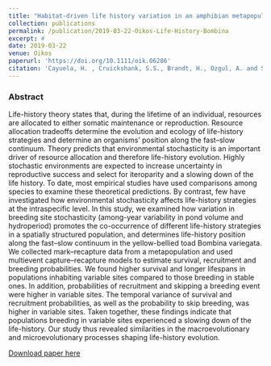 ```yaml
---
title: "Habitat-driven life history variation in an amphibian metapopulation"
collection: publications
permalink: /publication/2019-03-22-Oikos-Life-History-Bombina
excerpt: #
date: 2019-03-22
venue: Oikos
paperurl: 'https://doi.org/10.1111/oik.06286'
citation: 'Cayuela, H. , Cruickshank, S.S., Brandt, H., Ozgul, A. and Schmidt, B.R. (2019). Habitat-driven life history variation in an amphibian metapopulation <i>Oikos</i>. 128: 1265–1276'
---
```


### Abstract

Life-history theory states that, during the lifetime of an individual, resources are allocated to either somatic maintenance or reproduction. Resource allocation tradeoffs determine the evolution and ecology of life-history strategies and determine an organisms’ position along the fast–slow continuum. Theory predicts that environmental stochasticity is an important driver of resource allocation and therefore life-history evolution. Highly stochastic environments are expected to increase uncertainty in reproductive success and select for iteroparity and a slowing down of the life history. To date, most empirical studies have used comparisons among species to examine these theoretical predictions. By contrast, few have investigated how environmental stochasticity affects life-history strategies at the intraspecific level. In this study, we examined how variation in breeding site stochasticity (among-year variability in pond volume and hydroperiod) promotes the co-occurrence of different life-history strategies in a spatially structured population, and determines life-history position along the fast–slow continuum in the yellow-bellied toad Bombina variegata. We collected mark–recapture data from a metapopulation and used multievent capture–recapture models to estimate survival, recruitment and breeding probabilities. We found higher survival and longer lifespans in populations inhabiting variable sites compared to those breeding in stable ones. In addition, probabilities of recruitment and skipping a breeding event were higher in variable sites. The temporal variance of survival and recruitment probabilities, as well as the probability to skip breeding, was higher in variable sites. Taken together, these findings indicate that populations breeding in variable sites experienced a slowing down of the life-history. Our study thus revealed similarities in the macroevolutionary and microevolutionary processes shaping life-history evolution.


[Download paper here](https://doi.org/10.1111/oik.06286)

